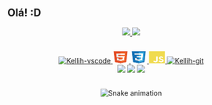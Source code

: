## Olá! :D 

<div align="center" display="inline-block">
  <a href="https://github.com/mariakarolinesvg">
  <img height="180em" src="https://github-readme-stats.vercel.app/api?username=kellihkey&show_icons=true&include_all_commits=true&count_private=true&theme=gruvbox"/>
  <img height="180em" src="https://github-readme-stats.vercel.app/api/top-langs/?username=kellihkey&layout=compact&langs_count=5&theme=gruvbox" />
</div>
  
  ## 
 
<div align="center"> 
  <img alt="Kellih-vscode" height="25" width="33" src="https://cdn.jsdelivr.net/gh/devicons/devicon/icons/vscode/vscode-original.svg"/>   <img alt="Kellih-HTML" height="25" width="33" src="https://raw.githubusercontent.com/devicons/devicon/master/icons/html5/html5-original.svg"> 
  <img alt="Kellih-CSS" height="25" width="33" src="https://raw.githubusercontent.com/devicons/devicon/master/icons/css3/css3-original.svg"> 
  <img alt="Kellih-Js" height="25" width="33" src="https://raw.githubusercontent.com/devicons/devicon/master/icons/javascript/javascript-plain.svg">
  <img alt="Kellih-git" height="25" width="33" src="https://cdn.jsdelivr.net/gh/devicons/devicon/icons/git/git-original.svg" /> 
    
    
<div align="center">
  <a href="mailto:Kevilly.silva06@gmail.com" target="_blank"><img src="https://img.shields.io/badge/-Gmail-%23333?style=for-the-badge&logo=gmail&logoColor=white" target="_blank"></a>
  <a href="https://steamcommunity.com/id/KellihKey/" target="_blank"><img src="https://img.shields.io/badge/Steam-000000?style=for-the-badge&logo=steam&logoColor=white" target="_blank"></a>
  <a href="https://twitter.com/AboboraTop" target="_blank"><img src="https://img.shields.io/badge/Twitter-1DA1F2?style=for-the-badge&logo=twitter&logoColor=white" target="_blank"></a> 
  
##
  
  ![Snake animation](https://github.com/kellihkey/kellihkey/blob/output/github-contribution-grid-snake.svg) 
  </div>
  </div>
